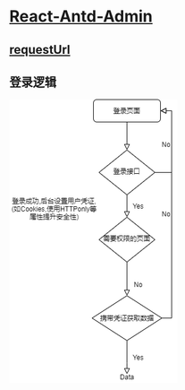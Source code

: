 # [React-Antd-Admin](https://react-antd-admin-green.now.sh/)

## [requestUrl](https://mock-server-eight.now.sh/api/react-antd-admin/user/login)

## 登录逻辑

![login](./login.png)
